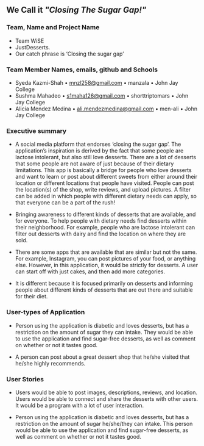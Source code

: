 ## We Call it _"Closing The Sugar Gap!"_


### Team, Name and Project Name
- Team WiSE 
- JustDesserts.
- Our catch phrase is ‘Closing the sugar gap’



### Team Member Names, emails, github and Schools
- Syeda Kazmi-Shah •  mnzl258@gmail.com • manzala • John Jay College	
- Sushma Mahadeo • s1maha126@gmail.com  • shorttriptomars • John Jay College
- Alicia Mendez Medina • ali.mendezmedina@gmail.com • men-ali • John Jay College 

### Executive summary
- A social media platform that endorses ‘closing the sugar gap’. The application’s inspiration is derived by the fact that some people are lactose intolerant, but also still love desserts. There are a lot of desserts that some people are not aware of just because of their dietary limitations. This app is basically a bridge for people who love desserts and want to learn or post about different sweets from either around their location or different locations that people have visited. People can post the location(s) of the shop, write reviews, and upload pictures. A filter can be added in which people with different dietary needs can apply, so that everyone can be a part of the rush!
 
- Bringing awareness to different kinds of desserts that are available, and for everyone. 
To help people with dietary needs find desserts within their neighborhood.  For example, people who are lactose intolerant can filter out desserts with dairy and find the location on where they are sold.

- There are some apps that are available that are similar but not the same. For example, Instagram, you can post pictures of your food, or anything else. However, in this application, it would be strictly for desserts. A user can start off with just cakes, and then add more categories.

- It is different because it is focused primarily on desserts and informing people about different kinds of desserts that are out there and suitable for their diet.

### User-types of Application
- Person using the application is diabetic and loves desserts, but has a restriction on the amount of sugar they can intake. They would be able to use the application and find sugar-free desserts, as well as comment on whether or not it tastes good. 

- A person can post about a great dessert shop that he/she visited that he/she highly recommends.

### User Stories
- Users would be able to post images, descriptions, reviews, and location. 
Users would be able to connect and share the desserts with other users. It would be a program with a lot of user interaction.

- Person using the application is diabetic and loves desserts, but has a restriction on the amount of sugar he/she/they can intake. This person would be able to use the application and find sugar-free desserts, as well as comment on whether or not it tastes good.







